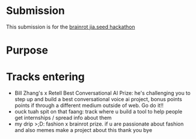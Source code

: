 # Submission
This submission is for the [brainrot jia.seed hackathon](https://brainrot-jia-seed-hackathon.devpost.com/)

# Purpose

# Tracks entering
- Bill Zhang's x Retell Best Conversational AI Prize: he's challenging you to step up and build a best conversational voice ai project, bonus points points if through a different medium outside of web. Go do it!!
- ouck tuah spit on that faang: track where u build a tool to help people get internships / spread info about them 
- my drip >;D: fashion x brainrot prize. if u are passionate about fashion and also memes make a project about this thank you bye